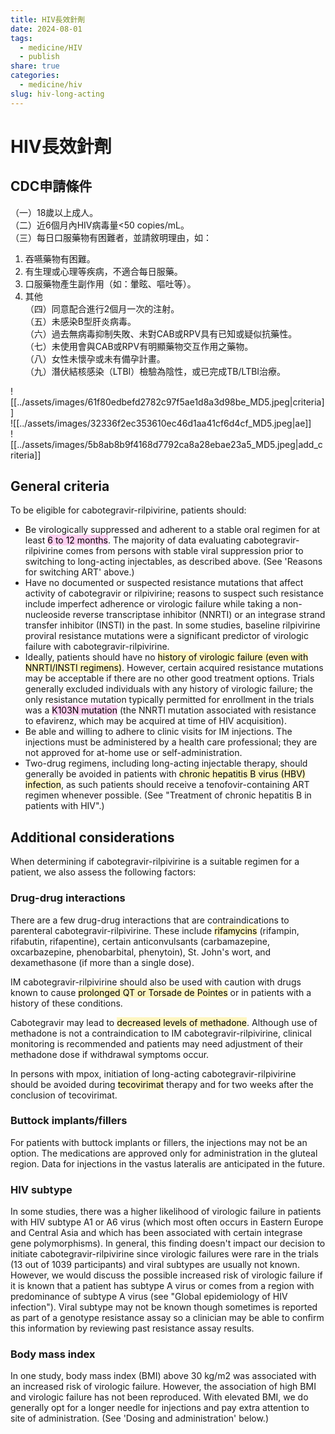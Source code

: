 ```yaml
---
title: HIV長效針劑
date: 2024-08-01
tags:
  - medicine/HIV
  - publish
share: true
categories:
  - medicine/hiv
slug: hiv-long-acting
---
```

# HIV長效針劑  
## CDC申請條件  
（一）18歲以上成人。  
（二）近6個月內HIV病毒量<50 copies/mL。  
（三）每日口服藥物有困難者，並請敘明理由，如：  
1. ﻿﻿吞嚥藥物有困難。  
2. ﻿﻿有生理或心理等疾病，不適合每日服藥。  
3. ﻿﻿口服藥物產生副作用（如：暈眩、嘔吐等）。  
4. 其他  
（四）同意配合進行2個月一次的注射。  
（五）未感染B型肝炎病毒。  
（六）過去無病毒抑制失敗、未對CAB或RPV具有已知或疑似抗藥性。  
（七）未使用會與CAB或RPV有明顯藥物交互作用之藥物。  
（八）女性未懷孕或未有備孕計畫。  
（九）潛伏結核感染（LTBI）檢驗為陰性，或已完成TB/LTBI治療。  
  
  
![[../assets/images/61f80edbefd2782c97f5ae1d8a3d98be_MD5.jpeg|criteria]]  
![[../assets/images/32336f2ec353610ec46d1aa41cf6d4cf_MD5.jpeg|ae]]  
![[../assets/images/5b8ab8b9f4168d7792ca8a28ebae23a5_MD5.jpeg|add_criteria]]  
## General criteria  
  
To be eligible for cabotegravir-rilpivirine, patients should:  
  
- Be virologically suppressed and adherent to a stable oral regimen for at least <mark style="background: #FFB8EBA6;">6 to 12 months</mark>. The majority of data evaluating cabotegravir-rilpivirine comes from persons with stable viral suppression prior to switching to long-acting injectables, as described above. (See 'Reasons for switching ART' above.)  
- Have no documented or suspected resistance mutations that affect activity of cabotegravir or rilpivirine; reasons to suspect such resistance include imperfect adherence or virologic failure while taking a non-nucleoside reverse transcriptase inhibitor (NNRTI) or an integrase strand transfer inhibitor (INSTI) in the past. In some studies, baseline rilpivirine proviral resistance mutations were a significant predictor of virologic failure with cabotegravir-rilpivirine.  
- Ideally, patients should have no <mark style="background: #FFF3A3A6;">history of virologic failure (even with NNRTI/INSTI regimens)</mark>. However, certain acquired resistance mutations may be acceptable if there are no other good treatment options. Trials generally excluded individuals with any history of virologic failure; the only resistance mutation typically permitted for enrollment in the trials was a <mark style="background: #FFB8EBA6;">K103N mutation</mark> (the NNRTI mutation associated with resistance to efavirenz, which may be acquired at time of HIV acquisition).  
- Be able and willing to adhere to clinic visits for IM injections. The injections must be administered by a health care professional; they are not approved for at-home use or self-administration.  
- Two-drug regimens, including long-acting injectable therapy, should generally be avoided in patients with <mark style="background: #FFF3A3A6;">chronic hepatitis B virus (HBV) infection</mark>, as such patients should receive a tenofovir-containing ART regimen whenever possible. (See "Treatment of chronic hepatitis B in patients with HIV".)  
  
## Additional considerations  
  
When determining if cabotegravir-rilpivirine is a suitable regimen for a patient, we also assess the following factors:  
  
### Drug-drug interactions  
  
There are a few drug-drug interactions that are contraindications to parenteral cabotegravir-rilpivirine. These include <mark style="background: #FFF3A3A6;">rifamycins</mark> (rifampin, rifabutin, rifapentine), certain anticonvulsants (carbamazepine, oxcarbazepine, phenobarbital, phenytoin), St. John's wort, and dexamethasone (if more than a single dose).  
  
IM cabotegravir-rilpivirine should also be used with caution with drugs known to cause <mark style="background: #FFF3A3A6;">prolonged QT or Torsade de Pointes</mark> or in patients with a history of these conditions.  
  
Cabotegravir may lead to <mark style="background: #FFF3A3A6;">decreased levels of methadone</mark>. Although use of methadone is not a contraindication to IM cabotegravir-rilpivirine, clinical monitoring is recommended and patients may need adjustment of their methadone dose if withdrawal symptoms occur.  
  
In persons with mpox, initiation of long-acting cabotegravir-rilpivirine should be avoided during <mark style="background: #FFF3A3A6;">tecovirimat</mark> therapy and for two weeks after the conclusion of tecovirimat.  
  
### Buttock implants/fillers  
For patients with buttock implants or fillers, the injections may not be an option. The medications are approved only for administration in the gluteal region. Data for injections in the vastus lateralis are anticipated in the future.  
  
### HIV subtype  
In some studies, there was a higher likelihood of virologic failure in patients with HIV subtype A1 or A6 virus (which most often occurs in Eastern Europe and Central Asia and which has been associated with certain integrase gene polymorphisms). In general, this finding doesn't impact our decision to initiate cabotegravir-rilpivirine since virologic failures were rare in the trials (13 out of 1039 participants) and viral subtypes are usually not known. However, we would discuss the possible increased risk of virologic failure if it is known that a patient has subtype A virus or comes from a region with predominance of subtype A virus (see "Global epidemiology of HIV infection"). Viral subtype may not be known though sometimes is reported as part of a genotype resistance assay so a clinician may be able to confirm this information by reviewing past resistance assay results.  
  
### Body mass index  
In one study, body mass index (BMI) above 30 kg/m2 was associated with an increased risk of virologic failure. However, the association of high BMI and virologic failure has not been reproduced. With elevated BMI, we do generally opt for a longer needle for injections and pay extra attention to site of administration. (See 'Dosing and administration' below.)